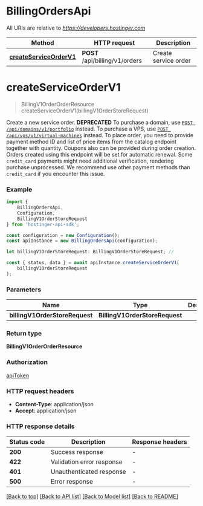 # BillingOrdersApi

All URIs are relative to *https://developers.hostinger.com*

|Method | HTTP request | Description|
|------------- | ------------- | -------------|
|[**createServiceOrderV1**](#createserviceorderv1) | **POST** /api/billing/v1/orders | Create service order|

# **createServiceOrderV1**
> BillingV1OrderOrderResource createServiceOrderV1(billingV1OrderStoreRequest)

Create a new service order.   **DEPRECATED**  To purchase a domain, use [`POST /api/domains/v1/portfolio`](/#tag/domains-portfolio/POST/api/domains/v1/portfolio) instead.  To purchase a VPS, use [`POST /api/vps/v1/virtual-machines`](/#tag/vps-virtual-machine/POST/api/vps/v1/virtual-machines) instead.   To place order, you need to provide payment method ID and list of price items from the catalog endpoint together with quantity. Coupons also can be provided during order creation.  Orders created using this endpoint will be set for automatic renewal.  Some `credit_card` payments might need additional verification, rendering purchase unprocessed. We recommend use other payment methods than `credit_card` if you encounter this issue.

### Example

```typescript
import {
    BillingOrdersApi,
    Configuration,
    BillingV1OrderStoreRequest
} from 'hostinger-api-sdk';

const configuration = new Configuration();
const apiInstance = new BillingOrdersApi(configuration);

let billingV1OrderStoreRequest: BillingV1OrderStoreRequest; //

const { status, data } = await apiInstance.createServiceOrderV1(
    billingV1OrderStoreRequest
);
```

### Parameters

|Name | Type | Description  | Notes|
|------------- | ------------- | ------------- | -------------|
| **billingV1OrderStoreRequest** | **BillingV1OrderStoreRequest**|  | |


### Return type

**BillingV1OrderOrderResource**

### Authorization

[apiToken](../README.md#apiToken)

### HTTP request headers

 - **Content-Type**: application/json
 - **Accept**: application/json


### HTTP response details
| Status code | Description | Response headers |
|-------------|-------------|------------------|
|**200** | Success response |  -  |
|**422** | Validation error response |  -  |
|**401** | Unauthenticated response |  -  |
|**500** | Error response |  -  |

[[Back to top]](#) [[Back to API list]](../README.md#documentation-for-api-endpoints) [[Back to Model list]](../README.md#documentation-for-models) [[Back to README]](../README.md)

